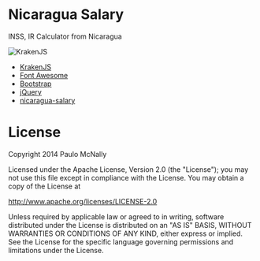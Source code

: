 # Nicaragua Salary

INSS, IR Calculator from Nicaragua

![KrakenJS](http://krakenjs.com/img/kraken.svg)

* [KrakenJS](http://krakenjs.com/)
* [Font Awesome](http://fontawesome.io/)
* [Bootstrap](http://getbootstrap.com)
* [jQuery](http://jquery.com/)
* [nicaragua-salary](https://www.npmjs.com/package/nicaragua-salary)

License
=======

Copyright 2014 Paulo McNally

Licensed under the Apache License, Version 2.0 (the "License");
you may not use this file except in compliance with the License.
You may obtain a copy of the License at

http://www.apache.org/licenses/LICENSE-2.0

Unless required by applicable law or agreed to in writing, software
distributed under the License is distributed on an "AS IS" BASIS,
WITHOUT WARRANTIES OR CONDITIONS OF ANY KIND, either express or implied.
See the License for the specific language governing permissions and
limitations under the License.
